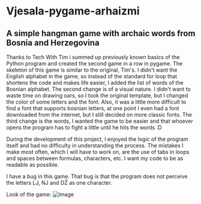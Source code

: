 # <h1>Vjesala-pygame-arhaizmi</h1>
<h2>A simple hangman game with archaic words from Bosnia and Herzegovina </h2>

Thanks to Tech With Tim i summed up previously known basics of the Python program and created the second game in a row
in pygame.
The skeleton of this game is similar to the original, Tim's.
I didn't want the English alphabet in the game, so instead of the standard for loop that shortens the code and makes life easier, I added the list of words of the Bosnian alphabet. 
The second change is of a visual nature. I didn't want to waste time on drawing oars, so I took the original template, but I changed the color of some letters and the font. Also, it was a little more difficult to find a font that supports bosnian letters, at one point I even had a font downloaded from the internet, but I still decided on more classic fonts. 
The third change is the words, I wanted the game to be easier and that whoever opens the program  has to fight a little until he hits the words :D

During the development of this project, I enjoyed the logic of the program itself and had no difficulty in understanding the process. The mistakes I make most often, which I will have to work on, are the use of tabs in loops and spaces between formulas, characters, etc. I want my code to be as readable as possible.

I have a bug in this game. That bug is that the program does not perceive the letters LJ, NJ and DŽ as one character. 

Look of the game: ![image](https://user-images.githubusercontent.com/87396317/230125216-b1e1cd7d-3364-4665-9302-59d853af254f.png)


